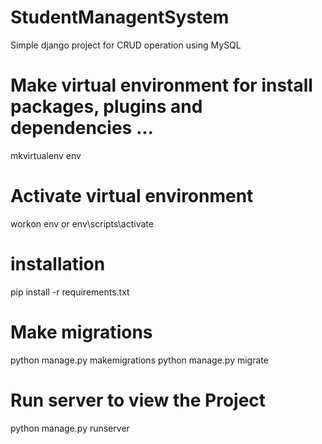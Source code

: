 # StudentManagentSystem
Simple django project for CRUD operation using MySQL

# Make virtual environment for install packages, plugins and dependencies ...
mkvirtualenv env

# Activate virtual environment
workon env or env\scripts\activate

# installation
pip install -r requirements.txt

# Make migrations
python manage.py makemigrations
python manage.py migrate

# Run server to view the Project
python manage.py runserver